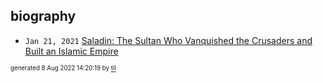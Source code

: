 ## biography


* <code>Jan 21, 2021</code> [Saladin: The Sultan Who Vanquished the Crusaders and Built an Islamic Empire](2021-01-21T01-17-38-saladin.md)

<sup><sub>generated 8 Aug 2022 14:20:19 by <a href='https://github.com/senorprogrammer/til'>til</a></sub></sup>
